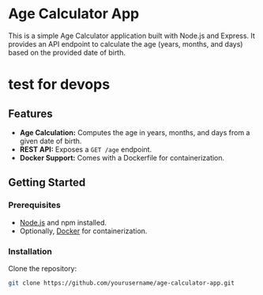 # Age Calculator App

This is a simple Age Calculator application built with Node.js and Express. It provides an API endpoint to calculate the age (years, months, and days) based on the provided date of birth.
# test for devops
## Features

- **Age Calculation:** Computes the age in years, months, and days from a given date of birth.
- **REST API:** Exposes a `GET /age` endpoint.
- **Docker Support:** Comes with a Dockerfile for containerization.

## Getting Started

### Prerequisites

- [Node.js](https://nodejs.org/) and npm installed.
- Optionally, [Docker](https://www.docker.com/) for containerization.

### Installation

Clone the repository:

```bash
git clone https://github.com/yourusername/age-calculator-app.git
